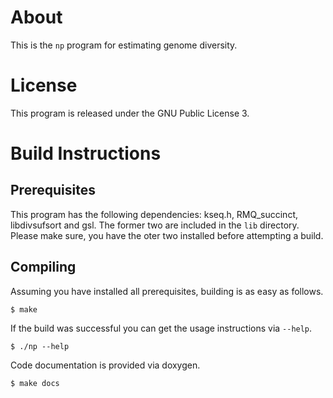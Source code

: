 # About

This is the `np` program for estimating genome diversity.

# License

This program is released under the GNU Public License 3.

# Build Instructions

## Prerequisites

This program has the following dependencies: kseq.h, RMQ_succinct, libdivsufsort and gsl. The former two are included in the `lib` directory. Please make sure, you have the oter two installed before attempting a build.

## Compiling

Assuming you have installed all prerequisites, building is as easy as follows.

	$ make

If the build was successful you can get the usage instructions via `--help`.

	$ ./np --help

Code documentation is provided via doxygen.

	$ make docs


